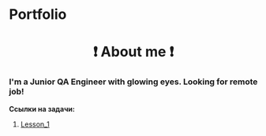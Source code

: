 # Portfolio
<h1 align="center">	&#10071 About me 	&#10071</h1>
<h3 align="left">
I'm a Junior QA Engineer with glowing eyes. Looking for remote job! 
</h3>

**Ссылки на задачи:**
1. [Lesson_1](https://) 